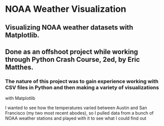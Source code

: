 # NOAA Weather Visualization

## Visualizing NOAA weather datasets with Matplotlib.
## Done as an offshoot project while working through Python Crash Course, 2ed, by Eric Matthes.

### The nature of this project was to gain experience working with CSV files in Python and then making a variety of visualizations
with Matplotlib

I wanted to see how the temperatures varied between Austin and San Francisco (my two most recent abodes), so I pulled data from a bunch of NOAA
weather stations and played with it to see what I could find out
